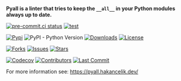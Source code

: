 **Pyall is a linter that tries to keep the `__all__` in your Python modules always up to
date.**

[![pre-commit.ci status](https://results.pre-commit.ci/badge/github/hakancelikdev/pyall/main.svg)](https://results.pre-commit.ci/latest/github/hakancelikdev/pyall/main)
[![test](https://github.com/hakancelikdev/pyall/actions/workflows/tests.yml/badge.svg)](https://github.com/hakancelikdev/pyall/actions/workflows/tests.yml)

[![Pypi](https://img.shields.io/pypi/v/pyall)](https://pypi.org/project/pyall/)
![PyPI - Python Version](https://img.shields.io/pypi/pyversions/pyall)
[![Downloads](https://static.pepy.tech/personalized-badge/pyall?period=total&units=none&left_color=grey&right_color=red&left_text=downloads)](https://pepy.tech/project/pyall)
[![License](https://img.shields.io/github/license/hakancelikdev/pyall.svg)](https://github.com/hakancelikdev/pyall/blob/main/LICENSE)

[![Forks](https://img.shields.io/github/forks/hakancelikdev/pyall)](https://github.com/hakancelikdev/pyall/fork)
[![Issues](https://img.shields.io/github/issues/hakancelikdev/pyall)](https://github.com/hakancelikdev/pyall/issues)
[![Stars](https://img.shields.io/github/stars/hakancelikdev/pyall)](https://github.com/hakancelikdev/pyall/stargazers)

[![Codecov](https://codecov.io/gh/hakancelikdev/pyall/branch/main/graph/badge.svg)](https://codecov.io/gh/hakancelikdev/pyall)
[![Contributors](https://img.shields.io/github/contributors/hakancelikdev/pyall)](https://github.com/hakancelikdev/pyall/graphs/contributors)
[![Last Commit](https://img.shields.io/github/last-commit/hakancelikdev/pyall.svg)](https://github.com/hakancelikdev/pyall/commits/main)

For more information see: https://pyall.hakancelik.dev/
